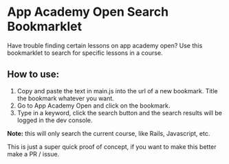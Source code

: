 # App Academy Open Search Bookmarklet

Have trouble finding certain lessons on app academy open?
Use this bookmarklet to search for specific lessons in a course.

## How to use:
1. Copy and paste the text in main.js into the url of a new bookmark. Title the bookmark whatever you want.
2. Go to App Academy Open and click on the bookmark.
3. Type in a keyword, click the search button and the search results will be logged in the dev console.

**Note:** this will only search the current course, like Rails, Javascript, etc.

This is just a super quick proof of concept, if you want to make this better make a PR / issue.

